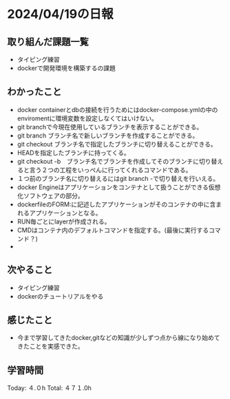 # 2024/04/19の日報
## 取り組んだ課題一覧
* タイピング練習
*  dockerで開発環境を構築するの課題
## わかったこと
*  docker containerとdbの接続を行うためにはdocker-compose.ymlの中のenviromentに環境変数を設定しなくてはいけない。
*  git branchで今現在使用しているブランチを表示することができる。
*  git branch ブランチ名で新しいブランチを作成することができる。
*  git checkout ブランチ名で指定したブランチに切り替えることができる。
  *  HEADを指定したブランチに持ってくる。  
*  git checkout -b　ブランチ名でブランチを作成してそのブランチに切り替えると言う２つの工程をいっぺんに行ってくれるコマンドである。
*  １つ前のブランチ名に切り替えるにはgit branch -で切り替えを行いえる。
*  docker Engineはアプリケーションをコンテナとして扱うことができる仮想化ソフトウェアの部分。
*  dockerfileのFORM:に記述したアプリケーションがそのコンテナの中に含まれるアプリケーションとなる。
*  RUN毎ごとにlayerが作成される。
*  CMDはコンテナ内のデフォルトコマンドを指定する。(最後に実行するコマンド？)
*  
## 次やること
* タイピング練習
* dockerのチュートリアルをやる
## 感じたこと
*  今まで学習してきたdocker,gitなどの知識が少しずつ点から線になり始めてきたことを実感できた。
##  学習時間
Today: ４.０h
Total: ４７１.0h
